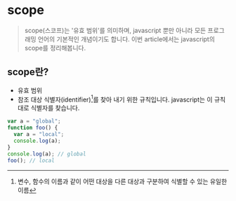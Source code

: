 # scope

> scope(스코프)는 '유효 범위'를 의미하며, javascript 뿐만 아니라 모든 프로그래밍 언어의 기본적인 개념이기도 합니다.
> 이번 article에서는 javascript의 scope를 정리해봅니다.

## scope란?

- 유효 범위
- 참조 대상 식별자(identifier)[^1]를 찾아 내기 위한 규칙입니다. javascript는 이 규칙대로 식별자를 찾습니다.

```javascript
var a = "global";
function foo() {
  var a = "local";
  console.log(a);
}
console.log(a); // global
foo(); // local
```

[^1]: 변수, 함수의 이름과 같이 어떤 대상을 다른 대상과 구분하여 식별할 수 있는 유일한 이름
